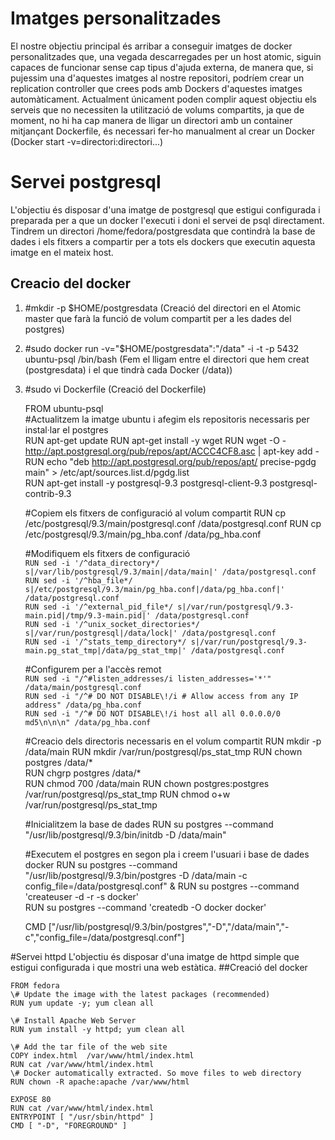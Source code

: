 # Imatges personalitzades
El nostre objectiu principal és arribar a conseguir imatges de docker personalitzades que, una vegada descarregades per un host atomic, siguin capaces de funcionar sense cap tipus d'ajuda externa, de manera que, si pujessim una d'aquestes imatges al nostre repositori, podríem crear un replication controller que crees pods amb Dockers d'aquestes imatges automàticament.
Actualment únicament poden complir aquest objectiu els serveis que no necessiten la utilització de volums compartits, ja que de moment, no hi ha cap manera de lligar un directori amb un container mitjançant Dockerfile, és necessari fer-ho manualment al crear un Docker (Docker start -v=directori:directori...)

# Servei postgresql
L'objectiu és disposar d'una imatge de postgresql que estigui configurada i preparada per a que un docker l'executi i doni el servei de psql directament.
Tindrem un directori /home/fedora/postgresdata que contindrà la base de dades i els fitxers a compartir per a tots els dockers que executin aquesta imatge en el mateix host.
## Creacio del docker
1. \#mkdir -p $HOME/postgresdata (Creació del directori en el Atomic master que farà la funció de volum compartit per a les dades del postgres)
2. \#sudo docker run -v="$HOME/postgresdata":"/data" -i -t -p 5432 ubuntu-psql /bin/bash (Fem el lligam entre el directori que hem creat (postgresdata) i el que tindrà cada Docker (/data))
3. \#sudo vi Dockerfile (Creació del Dockerfile)

	FROM ubuntu-psql	
	\#Actualitzem la imatge ubuntu i afegim els repositoris necessaris per instal·lar el postgres	
	RUN apt-get update
	RUN apt-get install -y wget	
	RUN wget -O - http://apt.postgresql.org/pub/repos/apt/ACCC4CF8.asc | apt-key add -	
	RUN echo "deb http://apt.postgresql.org/pub/repos/apt/ precise-pgdg main" > /etc/apt/sources.list.d/pgdg.list	
	RUN apt-get install -y postgresql-9.3 postgresql-client-9.3 postgresql-contrib-9.3	
	
	\#Copiem els fitxers de configuració al volum compartit
	RUN cp /etc/postgresql/9.3/main/postgresql.conf /data/postgresql.conf
	RUN cp /etc/postgresql/9.3/main/pg_hba.conf /data/pg_hba.conf

	\#Modifiquem els fitxers de configuració	
	```RUN sed -i '/^data_directory*/ s|/var/lib/postgresql/9.3/main|/data/main|' /data/postgresql.conf```	
	```RUN sed -i '/^hba_file*/ s|/etc/postgresql/9.3/main/pg_hba.conf|/data/pg_hba.conf|' /data/postgresql.conf```			
	```RUN sed -i '/^external_pid_file*/ s|/var/run/postgresql/9.3-main.pid|/tmp/9.3-main.pid|' /data/postgresql.conf```	
	```RUN sed -i '/^unix_socket_directories*/ s|/var/run/postgresql|/data/lock|' /data/postgresql.conf```		
	`RUN sed -i '/^stats_temp_directory*/ s|/var/run/postgresql/9.3-main.pg_stat_tmp|/data/pg_stat_tmp|' /data/postgresql.conf`
	
	\#Configurem per a l'accès remot	
	```RUN sed -i "/^#listen_addresses/i listen_addresses='*'" /data/main/postgresql.conf```	
	```RUN sed -i "/^# DO NOT DISABLE\!/i # Allow access from any IP address" /data/pg_hba.conf```	
	```RUN sed -i "/^# DO NOT DISABLE\!/i host all all 0.0.0.0/0 md5\n\n\n" /data/pg_hba.conf```
	
	\#Creacio dels directoris necessaris en el volum compartit
	RUN mkdir -p /data/main	
	RUN mkdir /var/run/postgresql/ps_stat_tmp
	RUN chown postgres /data/*	
	RUN chgrp postgres /data/*	
	RUN chmod 700 /data/main
	RUN chown postgres:postgres /var/run/postgresql/ps_stat_tmp
	RUN chmod o+w /var/run/postgresql/ps_stat_tmp	
	
	\#Inicialitzem la base de dades	
	RUN su postgres --command  "/usr/lib/postgresql/9.3/bin/initdb -D /data/main"
	
	
	
	\#Executem el postgres en segon pla i creem l'usuari i base de dades docker
	RUN su postgres --command "/usr/lib/postgresql/9.3/bin/postgres -D /data/main -c config_file=/data/postgresql.conf" &
	RUN su postgres --command 'createuser -d -r -s docker'	
	RUN su postgres --command 'createdb -O docker docker'	

	CMD ["/usr/lib/postgresql/9.3/bin/postgres","-D","/data/main","-c","config_file=/data/postgresql.conf"]	

#Servei httpd
L'objectiu és disposar d'una imatge de httpd simple que estigui configurada i que mostri una web estàtica.
##Creació del docker

	FROM fedora		
	\# Update the image with the latest packages (recommended)	
	RUN yum update -y; yum clean all
	
	\# Install Apache Web Server	
	RUN yum install -y httpd; yum clean all
	
	\# Add the tar file of the web site		
	COPY index.html  /var/www/html/index.html	
	RUN cat /var/www/html/index.html	
	\# Docker automatically extracted. So move files to web directory	
	RUN chown -R apache:apache /var/www/html	
		
	EXPOSE 80	
	RUN cat /var/www/html/index.html	
	ENTRYPOINT [ "/usr/sbin/httpd" ]	
	CMD [ "-D", "FOREGROUND" ]	


